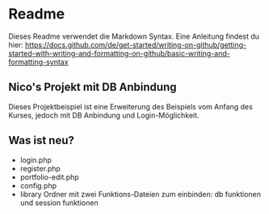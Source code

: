 # Readme
Dieses Readme verwendet die Markdown Syntax. Eine Anleitung findest du hier: 
https://docs.github.com/de/get-started/writing-on-github/getting-started-with-writing-and-formatting-on-github/basic-writing-and-formatting-syntax

## Nico's Projekt mit DB Anbindung
Dieses Projektbeispiel ist eine Erweiterung des Beispiels vom Anfang des Kurses, jedoch mit DB Anbindung und Login-Möglichkeit.

## Was ist neu?
- login.php
- register.php
- portfolio-edit.php
- config.php
- library Ordner mit zwei Funktions-Dateien zum einbinden: db funktionen und session funktionen
